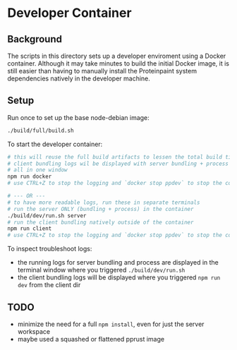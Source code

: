 # Developer Container

## Background

The scripts in this directory sets up a developer enviroment
using a Docker container. Although it may take minutes to build
the initial Docker image, it is still easier than having to 
manually install the Proteinpaint system dependencies natively
in the developer machine.

## Setup

Run once to set up the base node-debian image:
```bash
./build/full/build.sh
```

To start the developer container:
```bash
# this will reuse the full build artifacts to lessen the total build time
# client bundling logs wil be displayed with server bundling + process logs,
# all in one window
npm run docker
# use CTRL+Z to stop the logging and `docker stop ppdev` to stop the container

# --- OR ---
# to have more readable logs, run these in separate terminals
# run the server ONLY (bundling + process) in the container
./build/dev/run.sh server
# run the client bundling natively outside of the container
npm run client
# use CTRL+Z to stop the logging and `docker stop ppdev` to stop the container
```

To inspect troubleshoot logs:
- the running logs for server bundling and process are displayed in the terminal window where you triggered `./build/dev/run.sh`
- the client bundling logs will be displayed where you triggered `npm run dev` from the client dir 

## TODO 
- minimize the need for a full `npm install`, even for just the server workspace
- maybe used a squashed or flattened pprust image
